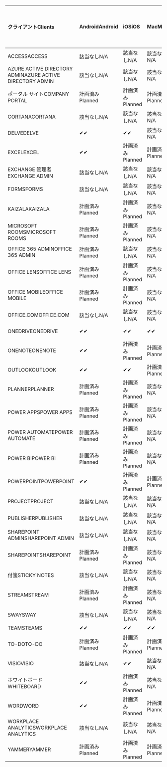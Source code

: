 <!-- This file is generated automatically. Changes made to this file will be overwritten.-->
|<span data-ttu-id="1a21f-101">クライアント</span><span class="sxs-lookup"><span data-stu-id="1a21f-101">Clients</span></span>|<span data-ttu-id="1a21f-102">Android</span><span class="sxs-lookup"><span data-stu-id="1a21f-102">Android</span></span>|<span data-ttu-id="1a21f-103">iOS</span><span class="sxs-lookup"><span data-stu-id="1a21f-103">iOS</span></span>|<span data-ttu-id="1a21f-104">Mac</span><span class="sxs-lookup"><span data-stu-id="1a21f-104">Mac</span></span>|<span data-ttu-id="1a21f-105">Windows 10</span><span class="sxs-lookup"><span data-stu-id="1a21f-105">Windows 10</span></span><br><span data-ttu-id="1a21f-106">Desktop</span><span class="sxs-lookup"><span data-stu-id="1a21f-106">Desktop</span></span>|<span data-ttu-id="1a21f-107">Windows 10</span><span class="sxs-lookup"><span data-stu-id="1a21f-107">Windows 10</span></span><br><span data-ttu-id="1a21f-108">モダン アプリ</span><span class="sxs-lookup"><span data-stu-id="1a21f-108">Modern Apps</span></span>|
|:-|:-|:-|:-|:-|:-|
|<span data-ttu-id="1a21f-109">ACCESS</span><span class="sxs-lookup"><span data-stu-id="1a21f-109">ACCESS</span></span>|<span data-ttu-id="1a21f-110">該当なし</span><span class="sxs-lookup"><span data-stu-id="1a21f-110">N/A</span></span>|<span data-ttu-id="1a21f-111">該当なし</span><span class="sxs-lookup"><span data-stu-id="1a21f-111">N/A</span></span>|<span data-ttu-id="1a21f-112">該当なし</span><span class="sxs-lookup"><span data-stu-id="1a21f-112">N/A</span></span>|<span data-ttu-id="1a21f-113">計画済み</span><span class="sxs-lookup"><span data-stu-id="1a21f-113">Planned</span></span>|<span data-ttu-id="1a21f-114">該当なし</span><span class="sxs-lookup"><span data-stu-id="1a21f-114">N/A</span></span>|
|<span data-ttu-id="1a21f-115">AZURE ACTIVE DIRECTORY ADMIN</span><span class="sxs-lookup"><span data-stu-id="1a21f-115">AZURE ACTIVE DIRECTORY ADMIN</span></span>|<span data-ttu-id="1a21f-116">該当なし</span><span class="sxs-lookup"><span data-stu-id="1a21f-116">N/A</span></span>|<span data-ttu-id="1a21f-117">該当なし</span><span class="sxs-lookup"><span data-stu-id="1a21f-117">N/A</span></span>|<span data-ttu-id="1a21f-118">該当なし</span><span class="sxs-lookup"><span data-stu-id="1a21f-118">N/A</span></span>|<span data-ttu-id="1a21f-119">計画済み</span><span class="sxs-lookup"><span data-stu-id="1a21f-119">Planned</span></span>|<span data-ttu-id="1a21f-120">該当なし</span><span class="sxs-lookup"><span data-stu-id="1a21f-120">N/A</span></span>|
|<span data-ttu-id="1a21f-121">ポータル サイト</span><span class="sxs-lookup"><span data-stu-id="1a21f-121">COMPANY PORTAL</span></span>|<span data-ttu-id="1a21f-122">計画済み</span><span class="sxs-lookup"><span data-stu-id="1a21f-122">Planned</span></span>|<span data-ttu-id="1a21f-123">計画済み</span><span class="sxs-lookup"><span data-stu-id="1a21f-123">Planned</span></span>|<span data-ttu-id="1a21f-124">計画済み</span><span class="sxs-lookup"><span data-stu-id="1a21f-124">Planned</span></span>|<span data-ttu-id="1a21f-125">該当なし</span><span class="sxs-lookup"><span data-stu-id="1a21f-125">N/A</span></span>|<span data-ttu-id="1a21f-126">計画済み</span><span class="sxs-lookup"><span data-stu-id="1a21f-126">Planned</span></span>|
|<span data-ttu-id="1a21f-127">CORTANA</span><span class="sxs-lookup"><span data-stu-id="1a21f-127">CORTANA</span></span>|<span data-ttu-id="1a21f-128">該当なし</span><span class="sxs-lookup"><span data-stu-id="1a21f-128">N/A</span></span>|<span data-ttu-id="1a21f-129">該当なし</span><span class="sxs-lookup"><span data-stu-id="1a21f-129">N/A</span></span>|<span data-ttu-id="1a21f-130">該当なし</span><span class="sxs-lookup"><span data-stu-id="1a21f-130">N/A</span></span>|<span data-ttu-id="1a21f-131">該当なし</span><span class="sxs-lookup"><span data-stu-id="1a21f-131">N/A</span></span>|<span data-ttu-id="1a21f-132">計画済み</span><span class="sxs-lookup"><span data-stu-id="1a21f-132">Planned</span></span>|
|<span data-ttu-id="1a21f-133">DELVE</span><span class="sxs-lookup"><span data-stu-id="1a21f-133">DELVE</span></span>|<span data-ttu-id="1a21f-134">✔</span><span class="sxs-lookup"><span data-stu-id="1a21f-134">✔</span></span>|<span data-ttu-id="1a21f-135">✔</span><span class="sxs-lookup"><span data-stu-id="1a21f-135">✔</span></span>|<span data-ttu-id="1a21f-136">該当なし</span><span class="sxs-lookup"><span data-stu-id="1a21f-136">N/A</span></span>|<span data-ttu-id="1a21f-137">該当なし</span><span class="sxs-lookup"><span data-stu-id="1a21f-137">N/A</span></span>|<span data-ttu-id="1a21f-138">該当なし</span><span class="sxs-lookup"><span data-stu-id="1a21f-138">N/A</span></span>|
|<span data-ttu-id="1a21f-139">EXCEL</span><span class="sxs-lookup"><span data-stu-id="1a21f-139">EXCEL</span></span>|<span data-ttu-id="1a21f-140">✔</span><span class="sxs-lookup"><span data-stu-id="1a21f-140">✔</span></span>|<span data-ttu-id="1a21f-141">計画済み</span><span class="sxs-lookup"><span data-stu-id="1a21f-141">Planned</span></span>|<span data-ttu-id="1a21f-142">計画済み</span><span class="sxs-lookup"><span data-stu-id="1a21f-142">Planned</span></span>|<span data-ttu-id="1a21f-143">計画済み</span><span class="sxs-lookup"><span data-stu-id="1a21f-143">Planned</span></span>|<span data-ttu-id="1a21f-144">該当なし</span><span class="sxs-lookup"><span data-stu-id="1a21f-144">N/A</span></span>|
|<span data-ttu-id="1a21f-145">EXCHANGE 管理者</span><span class="sxs-lookup"><span data-stu-id="1a21f-145">EXCHANGE ADMIN</span></span>|<span data-ttu-id="1a21f-146">該当なし</span><span class="sxs-lookup"><span data-stu-id="1a21f-146">N/A</span></span>|<span data-ttu-id="1a21f-147">該当なし</span><span class="sxs-lookup"><span data-stu-id="1a21f-147">N/A</span></span>|<span data-ttu-id="1a21f-148">該当なし</span><span class="sxs-lookup"><span data-stu-id="1a21f-148">N/A</span></span>|<span data-ttu-id="1a21f-149">✔</span><span class="sxs-lookup"><span data-stu-id="1a21f-149">✔</span></span>|<span data-ttu-id="1a21f-150">該当なし</span><span class="sxs-lookup"><span data-stu-id="1a21f-150">N/A</span></span>|
|<span data-ttu-id="1a21f-151">FORMS</span><span class="sxs-lookup"><span data-stu-id="1a21f-151">FORMS</span></span>|<span data-ttu-id="1a21f-152">該当なし</span><span class="sxs-lookup"><span data-stu-id="1a21f-152">N/A</span></span>|<span data-ttu-id="1a21f-153">該当なし</span><span class="sxs-lookup"><span data-stu-id="1a21f-153">N/A</span></span>|<span data-ttu-id="1a21f-154">該当なし</span><span class="sxs-lookup"><span data-stu-id="1a21f-154">N/A</span></span>|<span data-ttu-id="1a21f-155">該当なし</span><span class="sxs-lookup"><span data-stu-id="1a21f-155">N/A</span></span>|<span data-ttu-id="1a21f-156">該当なし</span><span class="sxs-lookup"><span data-stu-id="1a21f-156">N/A</span></span>|
|<span data-ttu-id="1a21f-157">KAIZALA</span><span class="sxs-lookup"><span data-stu-id="1a21f-157">KAIZALA</span></span>|<span data-ttu-id="1a21f-158">計画済み</span><span class="sxs-lookup"><span data-stu-id="1a21f-158">Planned</span></span>|<span data-ttu-id="1a21f-159">計画済み</span><span class="sxs-lookup"><span data-stu-id="1a21f-159">Planned</span></span>|<span data-ttu-id="1a21f-160">該当なし</span><span class="sxs-lookup"><span data-stu-id="1a21f-160">N/A</span></span>|<span data-ttu-id="1a21f-161">該当なし</span><span class="sxs-lookup"><span data-stu-id="1a21f-161">N/A</span></span>|<span data-ttu-id="1a21f-162">該当なし</span><span class="sxs-lookup"><span data-stu-id="1a21f-162">N/A</span></span>|
|<span data-ttu-id="1a21f-163">MICROSOFT ROOMS</span><span class="sxs-lookup"><span data-stu-id="1a21f-163">MICROSOFT ROOMS</span></span>|<span data-ttu-id="1a21f-164">計画済み</span><span class="sxs-lookup"><span data-stu-id="1a21f-164">Planned</span></span>|<span data-ttu-id="1a21f-165">計画済み</span><span class="sxs-lookup"><span data-stu-id="1a21f-165">Planned</span></span>|<span data-ttu-id="1a21f-166">該当なし</span><span class="sxs-lookup"><span data-stu-id="1a21f-166">N/A</span></span>|<span data-ttu-id="1a21f-167">該当なし</span><span class="sxs-lookup"><span data-stu-id="1a21f-167">N/A</span></span>|<span data-ttu-id="1a21f-168">該当なし</span><span class="sxs-lookup"><span data-stu-id="1a21f-168">N/A</span></span>|
|<span data-ttu-id="1a21f-169">OFFICE 365 ADMIN</span><span class="sxs-lookup"><span data-stu-id="1a21f-169">OFFICE 365 ADMIN</span></span>|<span data-ttu-id="1a21f-170">計画済み</span><span class="sxs-lookup"><span data-stu-id="1a21f-170">Planned</span></span>|<span data-ttu-id="1a21f-171">該当なし</span><span class="sxs-lookup"><span data-stu-id="1a21f-171">N/A</span></span>|<span data-ttu-id="1a21f-172">該当なし</span><span class="sxs-lookup"><span data-stu-id="1a21f-172">N/A</span></span>|<span data-ttu-id="1a21f-173">該当なし</span><span class="sxs-lookup"><span data-stu-id="1a21f-173">N/A</span></span>|<span data-ttu-id="1a21f-174">該当なし</span><span class="sxs-lookup"><span data-stu-id="1a21f-174">N/A</span></span>|
|<span data-ttu-id="1a21f-175">OFFICE LENS</span><span class="sxs-lookup"><span data-stu-id="1a21f-175">OFFICE LENS</span></span>|<span data-ttu-id="1a21f-176">計画済み</span><span class="sxs-lookup"><span data-stu-id="1a21f-176">Planned</span></span>|<span data-ttu-id="1a21f-177">計画済み</span><span class="sxs-lookup"><span data-stu-id="1a21f-177">Planned</span></span>|<span data-ttu-id="1a21f-178">該当なし</span><span class="sxs-lookup"><span data-stu-id="1a21f-178">N/A</span></span>|<span data-ttu-id="1a21f-179">該当なし</span><span class="sxs-lookup"><span data-stu-id="1a21f-179">N/A</span></span>|<span data-ttu-id="1a21f-180">該当なし</span><span class="sxs-lookup"><span data-stu-id="1a21f-180">N/A</span></span>|
|<span data-ttu-id="1a21f-181">OFFICE MOBILE</span><span class="sxs-lookup"><span data-stu-id="1a21f-181">OFFICE MOBILE</span></span>|<span data-ttu-id="1a21f-182">計画済み</span><span class="sxs-lookup"><span data-stu-id="1a21f-182">Planned</span></span>|<span data-ttu-id="1a21f-183">計画済み</span><span class="sxs-lookup"><span data-stu-id="1a21f-183">Planned</span></span>|<span data-ttu-id="1a21f-184">該当なし</span><span class="sxs-lookup"><span data-stu-id="1a21f-184">N/A</span></span>|<span data-ttu-id="1a21f-185">該当なし</span><span class="sxs-lookup"><span data-stu-id="1a21f-185">N/A</span></span>|<span data-ttu-id="1a21f-186">該当なし</span><span class="sxs-lookup"><span data-stu-id="1a21f-186">N/A</span></span>|
|<span data-ttu-id="1a21f-187">OFFICE.COM</span><span class="sxs-lookup"><span data-stu-id="1a21f-187">OFFICE.COM</span></span>|<span data-ttu-id="1a21f-188">該当なし</span><span class="sxs-lookup"><span data-stu-id="1a21f-188">N/A</span></span>|<span data-ttu-id="1a21f-189">該当なし</span><span class="sxs-lookup"><span data-stu-id="1a21f-189">N/A</span></span>|<span data-ttu-id="1a21f-190">該当なし</span><span class="sxs-lookup"><span data-stu-id="1a21f-190">N/A</span></span>|<span data-ttu-id="1a21f-191">該当なし</span><span class="sxs-lookup"><span data-stu-id="1a21f-191">N/A</span></span>|<span data-ttu-id="1a21f-192">計画済み</span><span class="sxs-lookup"><span data-stu-id="1a21f-192">Planned</span></span>|
|<span data-ttu-id="1a21f-193">ONEDRIVE</span><span class="sxs-lookup"><span data-stu-id="1a21f-193">ONEDRIVE</span></span>|<span data-ttu-id="1a21f-194">✔</span><span class="sxs-lookup"><span data-stu-id="1a21f-194">✔</span></span>|<span data-ttu-id="1a21f-195">✔</span><span class="sxs-lookup"><span data-stu-id="1a21f-195">✔</span></span>|<span data-ttu-id="1a21f-196">✔</span><span class="sxs-lookup"><span data-stu-id="1a21f-196">✔</span></span>|<span data-ttu-id="1a21f-197">✔</span><span class="sxs-lookup"><span data-stu-id="1a21f-197">✔</span></span>|<span data-ttu-id="1a21f-198">計画済み</span><span class="sxs-lookup"><span data-stu-id="1a21f-198">Planned</span></span>|
|<span data-ttu-id="1a21f-199">ONENOTE</span><span class="sxs-lookup"><span data-stu-id="1a21f-199">ONENOTE</span></span>|<span data-ttu-id="1a21f-200">✔</span><span class="sxs-lookup"><span data-stu-id="1a21f-200">✔</span></span>|<span data-ttu-id="1a21f-201">計画済み</span><span class="sxs-lookup"><span data-stu-id="1a21f-201">Planned</span></span>|<span data-ttu-id="1a21f-202">計画済み</span><span class="sxs-lookup"><span data-stu-id="1a21f-202">Planned</span></span>|<span data-ttu-id="1a21f-203">計画済み</span><span class="sxs-lookup"><span data-stu-id="1a21f-203">Planned</span></span>|<span data-ttu-id="1a21f-204">計画済み</span><span class="sxs-lookup"><span data-stu-id="1a21f-204">Planned</span></span>|
|<span data-ttu-id="1a21f-205">OUTLOOK</span><span class="sxs-lookup"><span data-stu-id="1a21f-205">OUTLOOK</span></span>|<span data-ttu-id="1a21f-206">✔</span><span class="sxs-lookup"><span data-stu-id="1a21f-206">✔</span></span>|<span data-ttu-id="1a21f-207">✔</span><span class="sxs-lookup"><span data-stu-id="1a21f-207">✔</span></span>|<span data-ttu-id="1a21f-208">計画済み</span><span class="sxs-lookup"><span data-stu-id="1a21f-208">Planned</span></span>|<span data-ttu-id="1a21f-209">計画済み</span><span class="sxs-lookup"><span data-stu-id="1a21f-209">Planned</span></span>|<span data-ttu-id="1a21f-210">計画済み</span><span class="sxs-lookup"><span data-stu-id="1a21f-210">Planned</span></span>|
|<span data-ttu-id="1a21f-211">PLANNER</span><span class="sxs-lookup"><span data-stu-id="1a21f-211">PLANNER</span></span>|<span data-ttu-id="1a21f-212">計画済み</span><span class="sxs-lookup"><span data-stu-id="1a21f-212">Planned</span></span>|<span data-ttu-id="1a21f-213">計画済み</span><span class="sxs-lookup"><span data-stu-id="1a21f-213">Planned</span></span>|<span data-ttu-id="1a21f-214">該当なし</span><span class="sxs-lookup"><span data-stu-id="1a21f-214">N/A</span></span>|<span data-ttu-id="1a21f-215">該当なし</span><span class="sxs-lookup"><span data-stu-id="1a21f-215">N/A</span></span>|<span data-ttu-id="1a21f-216">該当なし</span><span class="sxs-lookup"><span data-stu-id="1a21f-216">N/A</span></span>|
|<span data-ttu-id="1a21f-217">POWER APPS</span><span class="sxs-lookup"><span data-stu-id="1a21f-217">POWER APPS</span></span>|<span data-ttu-id="1a21f-218">計画済み</span><span class="sxs-lookup"><span data-stu-id="1a21f-218">Planned</span></span>|<span data-ttu-id="1a21f-219">計画済み</span><span class="sxs-lookup"><span data-stu-id="1a21f-219">Planned</span></span>|<span data-ttu-id="1a21f-220">該当なし</span><span class="sxs-lookup"><span data-stu-id="1a21f-220">N/A</span></span>|<span data-ttu-id="1a21f-221">該当なし</span><span class="sxs-lookup"><span data-stu-id="1a21f-221">N/A</span></span>|<span data-ttu-id="1a21f-222">計画済み</span><span class="sxs-lookup"><span data-stu-id="1a21f-222">Planned</span></span>|
|<span data-ttu-id="1a21f-223">POWER AUTOMATE</span><span class="sxs-lookup"><span data-stu-id="1a21f-223">POWER AUTOMATE</span></span>|<span data-ttu-id="1a21f-224">計画済み</span><span class="sxs-lookup"><span data-stu-id="1a21f-224">Planned</span></span>|<span data-ttu-id="1a21f-225">計画済み</span><span class="sxs-lookup"><span data-stu-id="1a21f-225">Planned</span></span>|<span data-ttu-id="1a21f-226">該当なし</span><span class="sxs-lookup"><span data-stu-id="1a21f-226">N/A</span></span>|<span data-ttu-id="1a21f-227">該当なし</span><span class="sxs-lookup"><span data-stu-id="1a21f-227">N/A</span></span>|<span data-ttu-id="1a21f-228">該当なし</span><span class="sxs-lookup"><span data-stu-id="1a21f-228">N/A</span></span>|
|<span data-ttu-id="1a21f-229">POWER BI</span><span class="sxs-lookup"><span data-stu-id="1a21f-229">POWER BI</span></span>|<span data-ttu-id="1a21f-230">計画済み</span><span class="sxs-lookup"><span data-stu-id="1a21f-230">Planned</span></span>|<span data-ttu-id="1a21f-231">計画済み</span><span class="sxs-lookup"><span data-stu-id="1a21f-231">Planned</span></span>|<span data-ttu-id="1a21f-232">該当なし</span><span class="sxs-lookup"><span data-stu-id="1a21f-232">N/A</span></span>|<span data-ttu-id="1a21f-233">計画済み</span><span class="sxs-lookup"><span data-stu-id="1a21f-233">Planned</span></span>|<span data-ttu-id="1a21f-234">計画済み</span><span class="sxs-lookup"><span data-stu-id="1a21f-234">Planned</span></span>|
|<span data-ttu-id="1a21f-235">POWERPOINT</span><span class="sxs-lookup"><span data-stu-id="1a21f-235">POWERPOINT</span></span>|<span data-ttu-id="1a21f-236">✔</span><span class="sxs-lookup"><span data-stu-id="1a21f-236">✔</span></span>|<span data-ttu-id="1a21f-237">計画済み</span><span class="sxs-lookup"><span data-stu-id="1a21f-237">Planned</span></span>|<span data-ttu-id="1a21f-238">計画済み</span><span class="sxs-lookup"><span data-stu-id="1a21f-238">Planned</span></span>|<span data-ttu-id="1a21f-239">計画済み</span><span class="sxs-lookup"><span data-stu-id="1a21f-239">Planned</span></span>|<span data-ttu-id="1a21f-240">該当なし</span><span class="sxs-lookup"><span data-stu-id="1a21f-240">N/A</span></span>|
|<span data-ttu-id="1a21f-241">PROJECT</span><span class="sxs-lookup"><span data-stu-id="1a21f-241">PROJECT</span></span>|<span data-ttu-id="1a21f-242">該当なし</span><span class="sxs-lookup"><span data-stu-id="1a21f-242">N/A</span></span>|<span data-ttu-id="1a21f-243">該当なし</span><span class="sxs-lookup"><span data-stu-id="1a21f-243">N/A</span></span>|<span data-ttu-id="1a21f-244">該当なし</span><span class="sxs-lookup"><span data-stu-id="1a21f-244">N/A</span></span>|<span data-ttu-id="1a21f-245">計画済み</span><span class="sxs-lookup"><span data-stu-id="1a21f-245">Planned</span></span>|<span data-ttu-id="1a21f-246">該当なし</span><span class="sxs-lookup"><span data-stu-id="1a21f-246">N/A</span></span>|
|<span data-ttu-id="1a21f-247">PUBLISHER</span><span class="sxs-lookup"><span data-stu-id="1a21f-247">PUBLISHER</span></span>|<span data-ttu-id="1a21f-248">該当なし</span><span class="sxs-lookup"><span data-stu-id="1a21f-248">N/A</span></span>|<span data-ttu-id="1a21f-249">該当なし</span><span class="sxs-lookup"><span data-stu-id="1a21f-249">N/A</span></span>|<span data-ttu-id="1a21f-250">該当なし</span><span class="sxs-lookup"><span data-stu-id="1a21f-250">N/A</span></span>|<span data-ttu-id="1a21f-251">✔</span><span class="sxs-lookup"><span data-stu-id="1a21f-251">✔</span></span>|<span data-ttu-id="1a21f-252">該当なし</span><span class="sxs-lookup"><span data-stu-id="1a21f-252">N/A</span></span>|
|<span data-ttu-id="1a21f-253">SHAREPOINT ADMIN</span><span class="sxs-lookup"><span data-stu-id="1a21f-253">SHAREPOINT ADMIN</span></span>|<span data-ttu-id="1a21f-254">該当なし</span><span class="sxs-lookup"><span data-stu-id="1a21f-254">N/A</span></span>|<span data-ttu-id="1a21f-255">該当なし</span><span class="sxs-lookup"><span data-stu-id="1a21f-255">N/A</span></span>|<span data-ttu-id="1a21f-256">該当なし</span><span class="sxs-lookup"><span data-stu-id="1a21f-256">N/A</span></span>|<span data-ttu-id="1a21f-257">計画済み</span><span class="sxs-lookup"><span data-stu-id="1a21f-257">Planned</span></span>|<span data-ttu-id="1a21f-258">該当なし</span><span class="sxs-lookup"><span data-stu-id="1a21f-258">N/A</span></span>|
|<span data-ttu-id="1a21f-259">SHAREPOINT</span><span class="sxs-lookup"><span data-stu-id="1a21f-259">SHAREPOINT</span></span>|<span data-ttu-id="1a21f-260">計画済み</span><span class="sxs-lookup"><span data-stu-id="1a21f-260">Planned</span></span>|<span data-ttu-id="1a21f-261">計画済み</span><span class="sxs-lookup"><span data-stu-id="1a21f-261">Planned</span></span>|<span data-ttu-id="1a21f-262">該当なし</span><span class="sxs-lookup"><span data-stu-id="1a21f-262">N/A</span></span>|<span data-ttu-id="1a21f-263">該当なし</span><span class="sxs-lookup"><span data-stu-id="1a21f-263">N/A</span></span>|<span data-ttu-id="1a21f-264">該当なし</span><span class="sxs-lookup"><span data-stu-id="1a21f-264">N/A</span></span>|
|<span data-ttu-id="1a21f-265">付箋</span><span class="sxs-lookup"><span data-stu-id="1a21f-265">STICKY NOTES</span></span>|<span data-ttu-id="1a21f-266">該当なし</span><span class="sxs-lookup"><span data-stu-id="1a21f-266">N/A</span></span>|<span data-ttu-id="1a21f-267">該当なし</span><span class="sxs-lookup"><span data-stu-id="1a21f-267">N/A</span></span>|<span data-ttu-id="1a21f-268">該当なし</span><span class="sxs-lookup"><span data-stu-id="1a21f-268">N/A</span></span>|<span data-ttu-id="1a21f-269">該当なし</span><span class="sxs-lookup"><span data-stu-id="1a21f-269">N/A</span></span>|<span data-ttu-id="1a21f-270">計画済み</span><span class="sxs-lookup"><span data-stu-id="1a21f-270">Planned</span></span>|
|<span data-ttu-id="1a21f-271">STREAM</span><span class="sxs-lookup"><span data-stu-id="1a21f-271">STREAM</span></span>|<span data-ttu-id="1a21f-272">計画済み</span><span class="sxs-lookup"><span data-stu-id="1a21f-272">Planned</span></span>|<span data-ttu-id="1a21f-273">計画済み</span><span class="sxs-lookup"><span data-stu-id="1a21f-273">Planned</span></span>|<span data-ttu-id="1a21f-274">該当なし</span><span class="sxs-lookup"><span data-stu-id="1a21f-274">N/A</span></span>|<span data-ttu-id="1a21f-275">該当なし</span><span class="sxs-lookup"><span data-stu-id="1a21f-275">N/A</span></span>|<span data-ttu-id="1a21f-276">該当なし</span><span class="sxs-lookup"><span data-stu-id="1a21f-276">N/A</span></span>|
|<span data-ttu-id="1a21f-277">SWAY</span><span class="sxs-lookup"><span data-stu-id="1a21f-277">SWAY</span></span>|<span data-ttu-id="1a21f-278">該当なし</span><span class="sxs-lookup"><span data-stu-id="1a21f-278">N/A</span></span>|<span data-ttu-id="1a21f-279">該当なし</span><span class="sxs-lookup"><span data-stu-id="1a21f-279">N/A</span></span>|<span data-ttu-id="1a21f-280">該当なし</span><span class="sxs-lookup"><span data-stu-id="1a21f-280">N/A</span></span>|<span data-ttu-id="1a21f-281">該当なし</span><span class="sxs-lookup"><span data-stu-id="1a21f-281">N/A</span></span>|<span data-ttu-id="1a21f-282">計画済み</span><span class="sxs-lookup"><span data-stu-id="1a21f-282">Planned</span></span>|
|<span data-ttu-id="1a21f-283">TEAMS</span><span class="sxs-lookup"><span data-stu-id="1a21f-283">TEAMS</span></span>|<span data-ttu-id="1a21f-284">✔</span><span class="sxs-lookup"><span data-stu-id="1a21f-284">✔</span></span>|<span data-ttu-id="1a21f-285">✔</span><span class="sxs-lookup"><span data-stu-id="1a21f-285">✔</span></span>|<span data-ttu-id="1a21f-286">✔</span><span class="sxs-lookup"><span data-stu-id="1a21f-286">✔</span></span>|<span data-ttu-id="1a21f-287">計画済み</span><span class="sxs-lookup"><span data-stu-id="1a21f-287">Planned</span></span>|<span data-ttu-id="1a21f-288">該当なし</span><span class="sxs-lookup"><span data-stu-id="1a21f-288">N/A</span></span>|
|<span data-ttu-id="1a21f-289">TO-DO</span><span class="sxs-lookup"><span data-stu-id="1a21f-289">TO-DO</span></span>|<span data-ttu-id="1a21f-290">計画済み</span><span class="sxs-lookup"><span data-stu-id="1a21f-290">Planned</span></span>|<span data-ttu-id="1a21f-291">計画済み</span><span class="sxs-lookup"><span data-stu-id="1a21f-291">Planned</span></span>|<span data-ttu-id="1a21f-292">計画済み</span><span class="sxs-lookup"><span data-stu-id="1a21f-292">Planned</span></span>|<span data-ttu-id="1a21f-293">該当なし</span><span class="sxs-lookup"><span data-stu-id="1a21f-293">N/A</span></span>|<span data-ttu-id="1a21f-294">計画済み</span><span class="sxs-lookup"><span data-stu-id="1a21f-294">Planned</span></span>|
|<span data-ttu-id="1a21f-295">VISIO</span><span class="sxs-lookup"><span data-stu-id="1a21f-295">VISIO</span></span>|<span data-ttu-id="1a21f-296">該当なし</span><span class="sxs-lookup"><span data-stu-id="1a21f-296">N/A</span></span>|<span data-ttu-id="1a21f-297">✔</span><span class="sxs-lookup"><span data-stu-id="1a21f-297">✔</span></span>|<span data-ttu-id="1a21f-298">該当なし</span><span class="sxs-lookup"><span data-stu-id="1a21f-298">N/A</span></span>|<span data-ttu-id="1a21f-299">計画済み</span><span class="sxs-lookup"><span data-stu-id="1a21f-299">Planned</span></span>|<span data-ttu-id="1a21f-300">該当なし</span><span class="sxs-lookup"><span data-stu-id="1a21f-300">N/A</span></span>|
|<span data-ttu-id="1a21f-301">ホワイトボード</span><span class="sxs-lookup"><span data-stu-id="1a21f-301">WHITEBOARD</span></span>|<span data-ttu-id="1a21f-302">✔</span><span class="sxs-lookup"><span data-stu-id="1a21f-302">✔</span></span>|<span data-ttu-id="1a21f-303">計画済み</span><span class="sxs-lookup"><span data-stu-id="1a21f-303">Planned</span></span>|<span data-ttu-id="1a21f-304">該当なし</span><span class="sxs-lookup"><span data-stu-id="1a21f-304">N/A</span></span>|<span data-ttu-id="1a21f-305">該当なし</span><span class="sxs-lookup"><span data-stu-id="1a21f-305">N/A</span></span>|<span data-ttu-id="1a21f-306">計画済み</span><span class="sxs-lookup"><span data-stu-id="1a21f-306">Planned</span></span>|
|<span data-ttu-id="1a21f-307">WORD</span><span class="sxs-lookup"><span data-stu-id="1a21f-307">WORD</span></span>|<span data-ttu-id="1a21f-308">✔</span><span class="sxs-lookup"><span data-stu-id="1a21f-308">✔</span></span>|<span data-ttu-id="1a21f-309">計画済み</span><span class="sxs-lookup"><span data-stu-id="1a21f-309">Planned</span></span>|<span data-ttu-id="1a21f-310">計画済み</span><span class="sxs-lookup"><span data-stu-id="1a21f-310">Planned</span></span>|<span data-ttu-id="1a21f-311">計画済み</span><span class="sxs-lookup"><span data-stu-id="1a21f-311">Planned</span></span>|<span data-ttu-id="1a21f-312">該当なし</span><span class="sxs-lookup"><span data-stu-id="1a21f-312">N/A</span></span>|
|<span data-ttu-id="1a21f-313">WORKPLACE ANALYTICS</span><span class="sxs-lookup"><span data-stu-id="1a21f-313">WORKPLACE ANALYTICS</span></span>|<span data-ttu-id="1a21f-314">該当なし</span><span class="sxs-lookup"><span data-stu-id="1a21f-314">N/A</span></span>|<span data-ttu-id="1a21f-315">該当なし</span><span class="sxs-lookup"><span data-stu-id="1a21f-315">N/A</span></span>|<span data-ttu-id="1a21f-316">該当なし</span><span class="sxs-lookup"><span data-stu-id="1a21f-316">N/A</span></span>|<span data-ttu-id="1a21f-317">該当なし</span><span class="sxs-lookup"><span data-stu-id="1a21f-317">N/A</span></span>|<span data-ttu-id="1a21f-318">該当なし</span><span class="sxs-lookup"><span data-stu-id="1a21f-318">N/A</span></span>|
|<span data-ttu-id="1a21f-319">YAMMER</span><span class="sxs-lookup"><span data-stu-id="1a21f-319">YAMMER</span></span>|<span data-ttu-id="1a21f-320">計画済み</span><span class="sxs-lookup"><span data-stu-id="1a21f-320">Planned</span></span>|<span data-ttu-id="1a21f-321">計画済み</span><span class="sxs-lookup"><span data-stu-id="1a21f-321">Planned</span></span>|<span data-ttu-id="1a21f-322">計画済み</span><span class="sxs-lookup"><span data-stu-id="1a21f-322">Planned</span></span>|<span data-ttu-id="1a21f-323">計画済み</span><span class="sxs-lookup"><span data-stu-id="1a21f-323">Planned</span></span>|<span data-ttu-id="1a21f-324">N/A</span><span class="sxs-lookup"><span data-stu-id="1a21f-324">N/A</span></span>|
